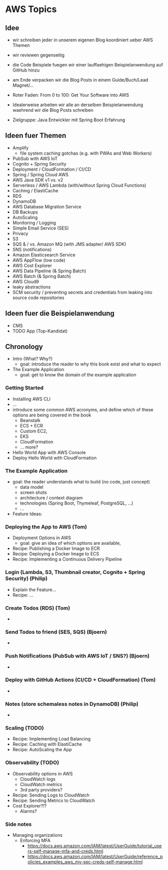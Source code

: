 # AWS Topics

## Idee

* wir schreiben jeder in unserem eigenen Blog koordiniert ueber AWS Themen
* wir reviewen gegenseitig
* die Code Beispiele fuegen wir einer lauffaehigen Beispielanwendung auf GitHub hinzu
* am Ende verpacken wir die Blog Posts in einem Guide/Buch/Lead Magnet/...

* Roter Faden: From 0 to 100: Get Your Software into AWS
* Idealerweise arbeiten wir alle an derselben Beispielanwendung waehrend wir die Blog Posts schreiben
* Zielgruppe: Java Entwickler mit Spring Boot Erfahrung

## Ideen fuer Themen

* Amplify
  * file system caching gotchas (e.g. with PWAs and Web Workers)
* PubSub with AWS IoT
* Cognito + Spring Security
* Deployment / CloudFormation / CI/CD
* Spring / Spring Cloud AWS
* AWS Java SDK v1 vs. v2
* Serverless / AWS Lambda (with/without Spring Cloud Functions)
* Caching / ElastiCache
* RDS
* DynamoDB
* AWS Database Migration Service
* DB Backups
* AutoScaling
* Monitoring / Logging
* Simple Email Service (SES)
* Privacy
* S3
* SQS & / vs. Amazon MQ (with JMS adapter/ AWS SDK)
* SNS (notifications)
* Amazon Elasticsearch Service
* AWS AppFlow (low code)
* AWS Cost Explorer
* AWS Data Pipeline (& Spring Batch)
* AWS Batch (& Spring Batch)
* AWS Cloud9
* leaky abstractions
* SCM security / preventing secrets and credentials from leaking into source code repositories

## Ideen fuer die Beispielanwendung

* CMS
* TODO App (Top-Kandidat)

## Chronology
* Intro (What? Why?)
  * goal: introduce the reader to why this book exist and what to expect
* The Example Application
  * goal: get to know the domain of the example application

### Getting Started
* Installing AWS CLI
* ...
* introduce some common AWS acronyms, and define which of these options are being covered in the book
  * Beanstalk
  * ECS + ECR
  * Custom EC2,
  * EKS
  * CloudFormation
  * ... more?
* Hello World App with AWS Console
* Deploy Hello World with CloudFormation

### The Example Application
* goal: the reader understands what to build (no code, just concept)
  * data model
  * screen shots
  * architecture / context diagram
  * technologies (Spring Boot, Thymeleaf, PostgreSQL, ...)
  * ...
* Feature Ideas:

### Deploying the App to AWS (Tom)
* Deployment Options in AWS
  * goal: give an idea of which options are available, 
* Recipe: Publishing a Docker Image to ECR
* Recipe: Deploying a Docker Image to ECS
* Recipe: Implementing a Continuous Delivery Pipeline

### Login (Lambda, S3, Thumbnail creator, Cognito + Spring Security) (Philip)
* Explain the Feature...
* Recipe: ...

### Create Todos (RDS) (Tom)
* 

### Send Todos to friend (SES, SQS) (Bjoern)
* 

### Push Notifications (PubSub with AWS IoT / SNS?) (Bjoern)
*

### Deploy with GitHub Actions (CI/CD + CloudFormation) (Tom)
* 

### Notes (store schemaless notes in DynamoDB) (Philip)
*
  
### Scaling (TODO)
* Recipe: Implementing Load Balancing
* Recipe: Caching with ElastiCache
* Recipe: AutoScaling the App

### Observability (TODO)
* Observability options in AWS
  * CloudWatch logs
  * CloudWatch metrics
  * 3rd party providers?
* Recipe: Sending Logs to CloudWatch
* Recipe: Sending Metrics to CloudWatch
* Cost Explorer?!?
  * Alarms?

### Side notes
* Managing organizations
  * Enforcing MFA
    * https://docs.aws.amazon.com/IAM/latest/UserGuide/tutorial_users-self-manage-mfa-and-creds.html
    * https://docs.aws.amazon.com/IAM/latest/UserGuide/reference_policies_examples_aws_my-sec-creds-self-manage.html
    